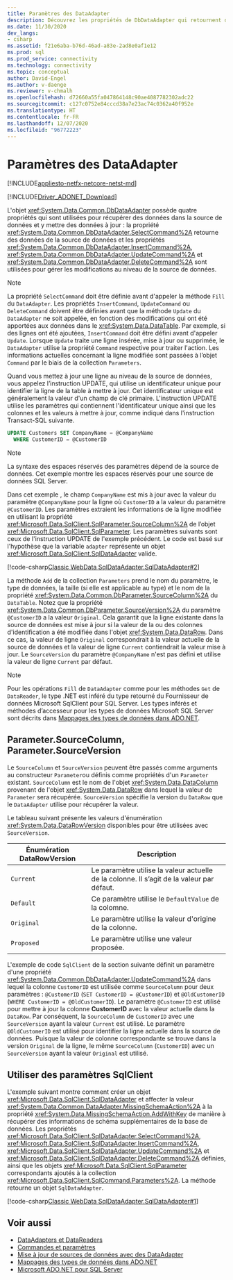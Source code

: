```yaml
---
title: Paramètres des DataAdapter
description: Découvrez les propriétés de DbDataAdapter qui retournent des données depuis une source de données et gèrent les modifications apportées à la source de données.
ms.date: 11/30/2020
dev_langs:
- csharp
ms.assetid: f21e6aba-b76d-46ad-a83e-2ad8e0af1e12
ms.prod: sql
ms.prod_service: connectivity
ms.technology: connectivity
ms.topic: conceptual
author: David-Engel
ms.author: v-daenge
ms.reviewer: v-chmalh
ms.openlocfilehash: d72660a55fa047864148c90ae4087782302adc22
ms.sourcegitcommit: c127c0752e84cccd38a7e23ac74c0362a40f952e
ms.translationtype: HT
ms.contentlocale: fr-FR
ms.lasthandoff: 12/07/2020
ms.locfileid: "96772223"
---
```

# <a name="dataadapter-parameters"></a>Paramètres des DataAdapter

[!INCLUDE[appliesto-netfx-netcore-netst-md](../../includes/appliesto-netfx-netcore-netst-md.md)]

[!INCLUDE[Driver_ADONET_Download](../../includes/driver_adonet_download.md)]

L'objet <xref:System.Data.Common.DbDataAdapter> possède quatre propriétés qui sont utilisées pour récupérer des données dans la source de données et y mettre des données à jour : la propriété <xref:System.Data.Common.DbDataAdapter.SelectCommand%2A> retourne des données de la source de données et les propriétés <xref:System.Data.Common.DbDataAdapter.InsertCommand%2A>, <xref:System.Data.Common.DbDataAdapter.UpdateCommand%2A> et <xref:System.Data.Common.DbDataAdapter.DeleteCommand%2A> sont utilisées pour gérer les modifications au niveau de la source de données.

> [!NOTE]
> La  propriété `SelectCommand` doit être définie avant d'appeler la méthode `Fill` du `DataAdapter`. Les propriétés `InsertCommand`, `UpdateCommand` ou `DeleteCommand` doivent être définies avant que la méthode `Update` du `DataAdapter` ne soit appelée, en fonction des modifications qui ont été apportées aux données dans le <xref:System.Data.DataTable>. Par exemple, si des lignes ont été ajoutées, `InsertCommand` doit être défini avant d'appeler `Update`. Lorsque `Update` traite une ligne insérée, mise à jour ou supprimée, le `DataAdapter` utilise la propriété `Command` respective pour traiter l'action. Les informations actuelles concernant la ligne modifiée sont passées à l’objet `Command` par le biais de la collection `Parameters`.

Quand vous mettez à jour une ligne au niveau de la source de données, vous appelez l’instruction UPDATE, qui utilise un identificateur unique pour identifier la ligne de la table à mettre à jour. Cet identificateur unique est généralement la valeur d'un champ de clé primaire. L'instruction UPDATE utilise les paramètres qui contiennent l'identificateur unique ainsi que les colonnes et les valeurs à mettre à jour, comme indiqué dans l'instruction Transact-SQL suivante.

```sql
UPDATE Customers SET CompanyName = @CompanyName
  WHERE CustomerID = @CustomerID  
```  

> [!NOTE]
> La syntaxe des espaces réservés des paramètres dépend de la source de données. Cet exemple montre les espaces réservés pour une source de données SQL Server.

Dans cet exemple , le champ `CompanyName` est mis à jour avec la valeur du paramètre `@CompanyName` pour la ligne où `CustomerID` a la valeur du paramètre `@CustomerID`. Les paramètres extraient les informations de la ligne modifiée en utilisant la propriété <xref:Microsoft.Data.SqlClient.SqlParameter.SourceColumn%2A> de l’objet <xref:Microsoft.Data.SqlClient.SqlParameter>. Les paramètres suivants sont ceux de l'instruction UPDATE de l'exemple précédent. Le code est basé sur l'hypothèse que la variable `adapter` représente un objet <xref:Microsoft.Data.SqlClient.SqlDataAdapter> valide.

[!code-csharp[Classic WebData SqlDataAdapter.SqlDataAdapter#2](~/../sqlclient/doc/samples/SqlDataAdapter_SqlDataAdapter.cs#2)]

La méthode `Add` de la collection `Parameters` prend le nom du paramètre, le type de données, la taille (si elle est applicable au type) et le nom de la propriété <xref:System.Data.Common.DbParameter.SourceColumn%2A> du `DataTable`. Notez que la propriété <xref:System.Data.Common.DbParameter.SourceVersion%2A> du paramètre `@CustomerID` a la valeur `Original`. Cela garantit que la ligne existante dans la source de données est mise à jour si la valeur de la ou des colonnes d'identification a été modifiée dans l'objet <xref:System.Data.DataRow>. Dans ce cas, la valeur de ligne `Original` correspondrait à la valeur actuelle de la source de données et la valeur de ligne `Current` contiendrait la valeur mise à jour. Le `SourceVersion` du paramètre `@CompanyName` n'est pas défini et utilise la valeur de ligne `Current` par défaut.

> [!NOTE]
> Pour les opérations `Fill` de `DataAdapter` comme pour les méthodes `Get` de `DataReader`, le type .NET est inféré du type retourné du Fournisseur de données Microsoft SqlClient pour SQL Server. Les types inférés et méthodes d’accesseur pour les types de données Microsoft SQL Server sont décrits dans [Mappages des types de données dans ADO.NET](data-type-mappings-ado-net.md).

## <a name="parametersourcecolumn-parametersourceversion"></a>Parameter.SourceColumn, Parameter.SourceVersion

Le `SourceColumn` et `SourceVersion` peuvent être passés comme arguments au constructeur `Parameter`ou définis comme propriétés d'un `Parameter` existant. `SourceColumn` est le nom de l'objet <xref:System.Data.DataColumn> provenant de l'objet <xref:System.Data.DataRow> dans lequel la valeur de `Parameter` sera récupérée. `SourceVersion` spécifie la version du `DataRow` que le `DataAdapter` utilise pour récupérer la valeur.

Le tableau suivant présente les valeurs d'énumération <xref:System.Data.DataRowVersion> disponibles pour être utilisées avec `SourceVersion`.

|Énumération DataRowVersion|Description|  
|--------------------------------|-----------------|  
|`Current`|Le paramètre utilise la valeur actuelle de la colonne. Il s’agit de la valeur par défaut.|  
|`Default`|Ce paramètre utilise le `DefaultValue` de la colomne.|  
|`Original`|Le paramètre utilise la valeur d'origine de la colonne.|  
|`Proposed`|Le paramètre utilise une valeur proposée.|  

L'exemple de code `SqlClient` de la section suivante définit un paramètre d'une propriété <xref:System.Data.Common.DbDataAdapter.UpdateCommand%2A> dans lequel la colonne `CustomerID` est utilisée comme `SourceColumn` pour deux paramètres : `@CustomerID` (`SET CustomerID = @CustomerID`) et `@OldCustomerID` (`WHERE CustomerID = @OldCustomerID`). Le paramètre `@CustomerID` est utilisé pour mettre à jour la colonne **CustomerID** avec la valeur actuelle dans la `DataRow`. Par conséquent, la `SourceColumn` de `CustomerID` avec une `SourceVersion` ayant la valeur `Current` est utilisé. Le paramètre `@OldCustomerID` est utilisé pour identifier la ligne actuelle dans la source de données. Puisque la valeur de colonne correspondante se trouve dans la version `Original` de la ligne, le même `SourceColumn` (`CustomerID`) avec un `SourceVersion` ayant la valeur `Original` est utilisé.

## <a name="work-with-sqlclient-parameters"></a>Utiliser des paramètres SqlClient

L'exemple suivant montre comment créer un objet <xref:Microsoft.Data.SqlClient.SqlDataAdapter> et affecter la valeur <xref:System.Data.Common.DataAdapter.MissingSchemaAction%2A> à la propriété <xref:System.Data.MissingSchemaAction.AddWithKey> de manière à récupérer des informations de schéma supplémentaires de la base de données. Les propriétés <xref:Microsoft.Data.SqlClient.SqlDataAdapter.SelectCommand%2A>, <xref:Microsoft.Data.SqlClient.SqlDataAdapter.InsertCommand%2A>, <xref:Microsoft.Data.SqlClient.SqlDataAdapter.UpdateCommand%2A> et <xref:Microsoft.Data.SqlClient.SqlDataAdapter.DeleteCommand%2A> définies, ainsi que les objets <xref:Microsoft.Data.SqlClient.SqlParameter> correspondants ajoutés à la collection <xref:Microsoft.Data.SqlClient.SqlCommand.Parameters%2A>. La méthode retourne un objet `SqlDataAdapter`.

[!code-csharp[Classic WebData SqlDataAdapter.SqlDataAdapter#1](~/../sqlclient/doc/samples/SqlDataAdapter_SqlDataAdapter.cs#1)]

## <a name="see-also"></a>Voir aussi

- [DataAdapters et DataReaders](dataadapters-datareaders.md)
- [Commandes et paramètres](commands-parameters.md)
- [Mise à jour de sources de données avec des DataAdapter](update-data-sources-with-dataadapters.md)
- [Mappages des types de données dans ADO.NET](data-type-mappings-ado-net.md)
- [Microsoft ADO.NET pour SQL Server](microsoft-ado-net-sql-server.md)
